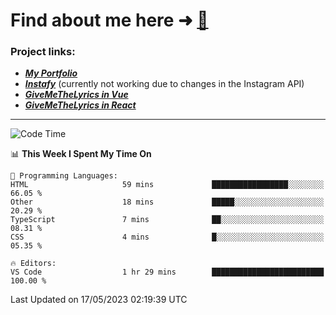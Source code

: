 # Find about me here ➜ [🧑](https://pauabella.dev)

### Project links:
- ***[My Portfolio](https://pauabella.dev)***
- ***[Instafy](https://instafy.me)*** (currently not working due to changes in the Instagram API)
- ***[GiveMeTheLyrics in Vue](https://lyrics.pauabella.dev)***
- ***[GiveMeTheLyrics in React](https://pauabella.dev/GiveMeTheLyrics)***

---
<!--START_SECTION:waka-->
![Code Time](http://img.shields.io/badge/Code%20Time-2%2C150%20hrs%2043%20mins-blue)

📊 **This Week I Spent My Time On** 

```text
💬 Programming Languages: 
HTML                     59 mins             █████████████████░░░░░░░░   66.05 % 
Other                    18 mins             █████░░░░░░░░░░░░░░░░░░░░   20.29 % 
TypeScript               7 mins              ██░░░░░░░░░░░░░░░░░░░░░░░   08.31 % 
CSS                      4 mins              █░░░░░░░░░░░░░░░░░░░░░░░░   05.35 % 

🔥 Editors: 
VS Code                  1 hr 29 mins        █████████████████████████   100.00 % 
```


 Last Updated on 17/05/2023 02:19:39 UTC
<!--END_SECTION:waka-->
